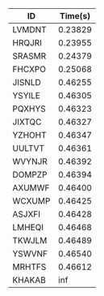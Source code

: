 |ID|Time(s)|
|-|-|
|LVMDNT|0.23829|
|HRQJRI|0.23955|
|SRASMR|0.24379|
|FHCXPO|0.25068|
|JISNLD|0.46255|
|YSYILE|0.46305|
|PQXHYS|0.46323|
|JIXTQC|0.46327|
|YZHOHT|0.46347|
|UULTVT|0.46361|
|WVYNJR|0.46392|
|DOMPZP|0.46394|
|AXUMWF|0.46400|
|WCXUMP|0.46425|
|ASJXFI|0.46428|
|LMHEQI|0.46468|
|TKWJLM|0.46489|
|YSWVNF|0.46540|
|MRHTFS|0.46612|
|KHAKAB|inf|
